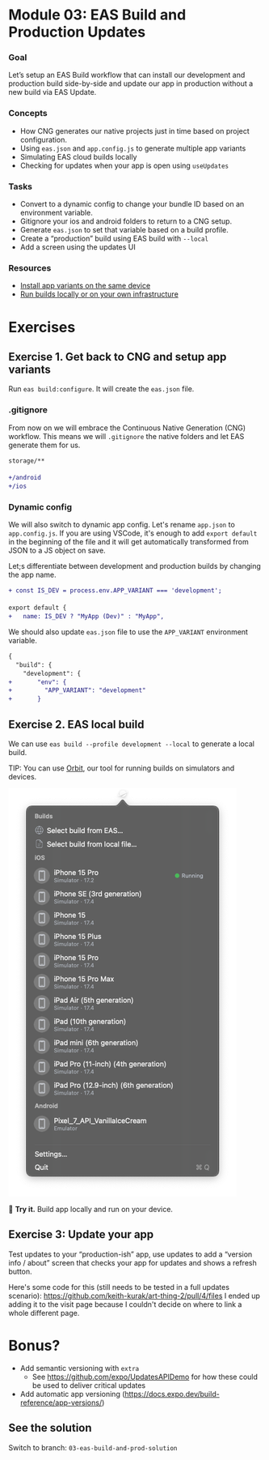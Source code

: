 # Module 03: EAS Build and Production Updates

### Goal

Let’s setup an EAS Build workflow that can install our development and production build side-by-side and update our app in production without a new build via EAS Update.

### Concepts

- How CNG generates our native projects just in time based on project configuration.
- Using `eas.json` and `app.config.js` to generate multiple app variants
- Simulating EAS cloud builds locally
- Checking for updates when your app is open using `useUpdates`

### Tasks

- Convert to a dynamic config to change your bundle ID based on an environment variable.
- Gitignore your ios and android folders to return to a CNG setup.
- Generate `eas.json` to set that variable based on a build profile.
- Create a “production” build using EAS build with `--local`
- Add a screen using the updates UI

### Resources

- [Install app variants on the same device](https://docs.expo.dev/build-reference/variants)
- [Run builds locally or on your own infrastructure](https://docs.expo.dev/build-reference/local-builds)

# Exercises

## Exercise 1. Get back to CNG and setup app variants

<!-- Gitignore native folders, delete native code, switch to dynamic config with app variants, test your app variants with `prebuild --clean` (use env variables inline with commands to simulate). -->

Run `eas build:configure`. It will create the `eas.json` file.

### .gitignore

From now on we will embrace the Continuous Native Generation (CNG) workflow. This means we will `.gitignore` the native folders and let EAS generate them for us.

```diff
storage/**

+/android
+/ios
```

### Dynamic config

We will also switch to dynamic app config. Let's rename `app.json` to `app.config.js`. If you are using VSCode, it's enough to add `export default` in the beginning of the file and it will get automatically transformed from JSON to a JS object on save.

Let;s differentiate between development and production builds by changing the app name.

```diff
+ const IS_DEV = process.env.APP_VARIANT === 'development';

export default {
+   name: IS_DEV ? "MyApp (Dev)" : "MyApp",
```

We should also update `eas.json` file to use the `APP_VARIANT` environment variable.

```diff
{
  "build": {
    "development": {
+       "env": {
+         "APP_VARIANT": "development"
+       }
```

## Exercise 2. EAS local build

We can use `eas build --profile development --local` to generate a local build.

TIP: You can use [Orbit](https://expo.dev/orbit), our tool for running builds on simulators and devices.

![Orbit](/assets/03/orbit.png)

🏃 **Try it.** Build app locally and run on your device.

## Exercise 3: Update your app

Test updates to your “production-ish” app, use updates to add a “version info / about” screen that checks your app for updates and shows a refresh button.

Here's some code for this (still needs to be tested in a full updates scenario): https://github.com/keith-kurak/art-thing-2/pull/4/files
I ended up adding it to the visit page because I couldn't decide on where to link a whole different page.

# Bonus?

- Add semantic versioning with `extra`
  - See https://github.com/expo/UpdatesAPIDemo for how these could be used to deliver critical updates
- Add automatic app versioning (https://docs.expo.dev/build-reference/app-versions/)

## See the solution

Switch to branch: `03-eas-build-and-prod-solution`
